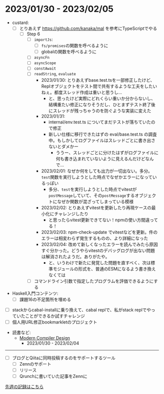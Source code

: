 # 2023/01/30 - 2023/02/05

- custard:
    - [ ] とりあえず <https://github.com/kanaka/mal> を参考にTypeScriptでやる
        - [ ] Step 6
            - [ ] `importJs`:
                - [ ] `fs/promises`の関数を呼べるように
                - [ ] globalの関数を呼べるように
            - [ ] `asyncFn`
            - [ ] `asyncScope`
            - [ ] `constAwait`
            - [ ] `readString`, `evaluate`
                - 2023/01/30: とりあえずbase.test.tsを一部修正したけど、Replオブジェクトをテスト間で共有するような工夫をしたいねぇ。都度スレッド作成は重いと思うし...
                    - と、思ったけど実際にどれくらい重いか分からないし、結構重たい修正になりそうだし、ひとまずテスト終了後にスレッドが残っちゃうのを防ぐような実装に変えた
                - 2023/01/31:
                    - internal/env.test.ts についてまだテストが落ちていたので修正
                    - 新しい仕様に移行できたはずの eval/base.test.ts の調査中。もしかしてログファイルはスレッドごとに書き出さないとダメかー
                        - ううー、スレッドごとに分けたはずがログファイルに何も書き込まれていないように見えるんだけどなんで...
                - 2023/02/01: なぜか何をしても出力が一切出ない。多分。`test`関数を実行しようとした時点でなぜかエラーになっているっぽい
                    - 多分、`test`を実行しようとした時点でvitestが`postMessage`していて、その`postMessage`するオブジェクトになぜか関数が混ざってしまっている模様
                - 2023/02/02: とりあえずvitestを更新したり再現ケースの最小化にチャレンジしたり
                    - と思ったらvitest更新できてない！npmの使い方間違ってる！
                - 2023/02/03: npm-check-update でvitestなどを更新。件のエラーは相変わらず発生するものの、より詳細になった
                - 2023/02/04: 改めて新しくなったエラーを読んでみたら原因すぐ分かった。どうやらvitestのデバッグログが出ない問題は解消されたようだ。ありがたや。
                    - と、いうわけで新たに発覚した問題を直すべく、次は標準モジュールの形式を、普通のESMになるよう書き換えなくては
            - [ ] コマンドライン引数で指定したプログラムを評価できるようにする
- Haskell入門コンテンツ:
    - [ ] 課題16の不足箇所を埋める
- [ ] stackからcabal-installに乗り換えて、cabal replで、私がstack replでやっていたことができるか試すチャレンジ
- [ ] 個人用URL修正bookmarkletのプロジェクト
- 読書など:
    - [Modern Compiler Design](https://www.springer.com/jp/book/9781461446989)
        - 2023/01/30 - 2023/02/04

------

- [ ] ブログとQiitaに同時投稿するのをサポートするツール
    - [ ] Zennのサポート
    - [ ] リリース
    - [ ] Qrunchに書いていた記事をZennに

[先週の記録はこちら](https://github.com/igrep/daily-commits/blob/e998db763b6afb7ad3a92b7e90b181989cdb5ad8/yesterday.md)
